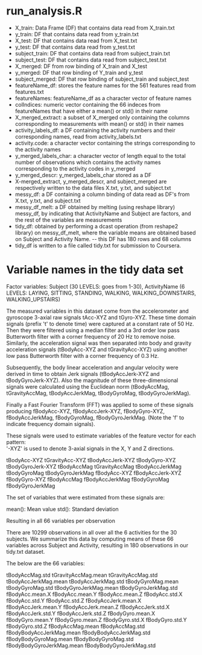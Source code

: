 # run_analysis.R
* X_train: Data Frame (DF) that contains data read from X_train.txt
* y_train: DF that contains data read from y_train.txt
* X_test: DF that contains data read from X_test.txt
* y_test: DF that contains data read from y_test.txt
* subject_train: DF that contains data read from subject_train.txt
* subject_test: DF that contains data read from subject_test.txt
* X_merged: DF from row binding of X_train and X_test
* y_merged: DF that row binding of Y_train and y_test
* subject_merged: DF that row binding of subject_train and subject_test
* featureName_df: stores the feature names for the 561 features read from features.txt
* featureNames: featureName_df as a character vector of feature names
* colIndices: numeric vector containing the 66 indeces from featureNames that have either a mean() or std() in their name
* X_merged_extract: a subset of X_merged only containing the columns corresponding to measurements with mean() or std() in their names
* activity_labels_df: a DF containing the activity numbers and their corresponding names, read from activity_labels.txt
* activity.code: a character vector containing the strings corresponding to the activity names
* y_merged_labels_char: a character vector of length equal to the total number of observations which contains the activity names corresponding to the activity codes in y_merged
* y_merged_descr: y_merged_labels_char stored as a DF
* X-merged_extract, y_merged_descr, and subject_merged are respectively written to the data files X.txt, y.txt, and subject.txt
* messy_df: a DF containing a column binding of data read as DF's from X.txt, y.txt, and subject.txt
* messy_df_melt: a DF obtained by melting (using reshape library) messy_df, by indicating that ActivityName and Subject are factors, and the rest of the variables are measurements
* tidy_df: obtained by performing a dcast operation (from reshape2 library) on messy_df_melt, where the variable means are obtained based on Subject and Activity Name. -- this DF has 180 rows and 68 columns
* tidy_df is written to a file called tidy.txt for submission to Coursera.

# Variable names in the tidy data set
Factor variables: Subject (30 LEVELS: goes from 1-30), ActivityName (6 LEVELS: LAYING, SITTING, STANDING, WALKING, WALKING_DOWNSTAIRS, WALKING_UPSTAIRS)

The measured variables in this dataset come from the accelerometer and gyroscope 3-axial raw signals tAcc-XYZ and tGyro-XYZ. These time domain signals (prefix 't' to denote time) were captured at a constant rate of 50 Hz. Then they were filtered using a median filter and a 3rd order low pass Butterworth filter with a corner frequency of 20 Hz to remove noise. Similarly, the acceleration signal was then separated into body and gravity acceleration signals (tBodyAcc-XYZ and tGravityAcc-XYZ) using another low pass Butterworth filter with a corner frequency of 0.3 Hz. 

Subsequently, the body linear acceleration and angular velocity were derived in time to obtain Jerk signals (tBodyAccJerk-XYZ and tBodyGyroJerk-XYZ). Also the magnitude of these three-dimensional signals were calculated using the Euclidean norm (tBodyAccMag, tGravityAccMag, tBodyAccJerkMag, tBodyGyroMag, tBodyGyroJerkMag). 

Finally a Fast Fourier Transform (FFT) was applied to some of these signals producing fBodyAcc-XYZ, fBodyAccJerk-XYZ, fBodyGyro-XYZ, fBodyAccJerkMag, fBodyGyroMag, fBodyGyroJerkMag. (Note the 'f' to indicate frequency domain signals). 

These signals were used to estimate variables of the feature vector for each pattern:  
'-XYZ' is used to denote 3-axial signals in the X, Y and Z directions.

tBodyAcc-XYZ
tGravityAcc-XYZ
tBodyAccJerk-XYZ
tBodyGyro-XYZ
tBodyGyroJerk-XYZ
tBodyAccMag
tGravityAccMag
tBodyAccJerkMag
tBodyGyroMag
tBodyGyroJerkMag
fBodyAcc-XYZ
fBodyAccJerk-XYZ
fBodyGyro-XYZ
fBodyAccMag
fBodyAccJerkMag
fBodyGyroMag
fBodyGyroJerkMag

The set of variables that were estimated from these signals are: 

mean(): Mean value
std(): Standard deviation

Resulting in all 66 variables per observation

There are 10299 observations in all over all the 6 activities for the 30 subjects. We summarize this data by computing means of these 66 variables across Subject and Activity, resulting in 180 observations in our tidy.txt dataset.

The below are the 66 variables:

tBodyAccMag.std
tGravityAccMag.mean
tGravityAccMag.std
tBodyAccJerkMag.mean
tBodyAccJerkMag.std
tBodyGyroMag.mean
tBodyGyroMag.std
tBodyGyroJerkMag.mean
tBodyGyroJerkMag.std
fBodyAcc.mean.X
fBodyAcc.mean.Y
fBodyAcc.mean.Z
fBodyAcc.std.X
fBodyAcc.std.Y
fBodyAcc.std.Z
fBodyAccJerk.mean.X
fBodyAccJerk.mean.Y
fBodyAccJerk.mean.Z
fBodyAccJerk.std.X
fBodyAccJerk.std.Y
fBodyAccJerk.std.Z
fBodyGyro.mean.X
fBodyGyro.mean.Y
fBodyGyro.mean.Z
fBodyGyro.std.X
fBodyGyro.std.Y
fBodyGyro.std.Z
fBodyAccMag.mean
fBodyAccMag.std
fBodyBodyAccJerkMag.mean
fBodyBodyAccJerkMag.std
fBodyBodyGyroMag.mean
fBodyBodyGyroMag.std
fBodyBodyGyroJerkMag.mean
fBodyBodyGyroJerkMag.std







